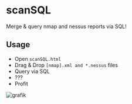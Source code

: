 # scanSQL

Merge & query nmap and nessus reports via SQL!

## Usage

- Open ```scanSQL.html```
- Drag & Drop ```[nmap].xml and *.nessus``` files
- Query via SQL
- ???
- Profit

![grafik](https://user-images.githubusercontent.com/84237895/149956388-051c1bd3-ff6f-4beb-ba02-40e591d3e32f.png)
